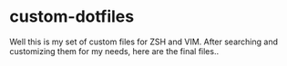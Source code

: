 # custom-dotfiles

Well this is my set of custom files for ZSH and VIM.
After searching and customizing them for my needs, here are the final files..
